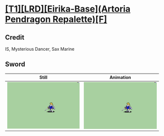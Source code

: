 # [\[T1\]\[LRD\]\[Eirika-Base\]\(Artoria Pendragon Repalette\)\[F\]](../)

## Credit

IS, Mysterious Dancer, Sax Marine
	
## Sword

| Still | Animation |
| :---: | :-------: |
| ![Sword still](./Sword_000.png) | ![Sword animation](./Sword.gif) |
